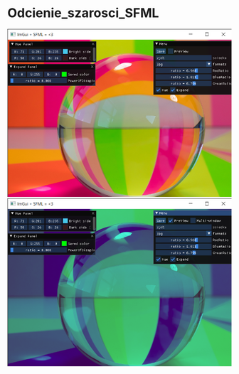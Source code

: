 # Odcienie_szarosci_SFML
![Image__1](https://github.com/CoreNest/Odcienie_szarosci_SFML/blob/main/image1.png)
![Image__1](https://github.com/CoreNest/Odcienie_szarosci_SFML/blob/main/image2.png)


